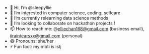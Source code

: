 - 👋 Hi, I’m @sleepyllie
- 👀 I’m interested in computer science, coding, selfcare
- 🌱 I’m currently relearning data science methods
- 💞️ I’m looking to collaborate on hackathon projects !
- 📫 How to reach me:  @elliechan168@gmail.com (business email), iiraintearsxx@gmail.com (personal)
- 😄 Pronouns: she/her
- ⚡ Fun fact: my mbti is istj

<!---
sleepyllie/sleepyllie is a ✨ special ✨ repository because its `README.md` (this file) appears on your GitHub profile.
You can click the Preview link to take a look at your changes.
--->
